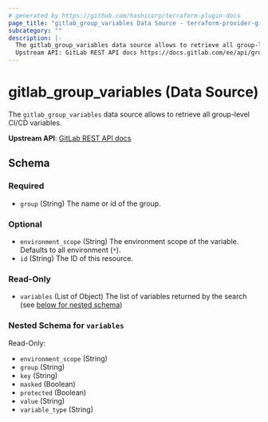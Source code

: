 ```yaml
---
# generated by https://github.com/hashicorp/terraform-plugin-docs
page_title: "gitlab_group_variables Data Source - terraform-provider-gitlab"
subcategory: ""
description: |-
  The gitlab_group_variables data source allows to retrieve all group-level CI/CD variables.
  Upstream API: GitLab REST API docs https://docs.gitlab.com/ee/api/group_level_variables.html
---
```


# gitlab_group_variables (Data Source)

The `gitlab_group_variables` data source allows to retrieve all group-level CI/CD variables.

**Upstream API**: [GitLab REST API docs](https://docs.gitlab.com/ee/api/group_level_variables.html)



<!-- schema generated by tfplugindocs -->
## Schema

### Required

- `group` (String) The name or id of the group.

### Optional

- `environment_scope` (String) The environment scope of the variable. Defaults to all environment (`*`).
- `id` (String) The ID of this resource.

### Read-Only

- `variables` (List of Object) The list of variables returned by the search (see [below for nested schema](#nestedatt--variables))

<a id="nestedatt--variables"></a>
### Nested Schema for `variables`

Read-Only:

- `environment_scope` (String)
- `group` (String)
- `key` (String)
- `masked` (Boolean)
- `protected` (Boolean)
- `value` (String)
- `variable_type` (String)


